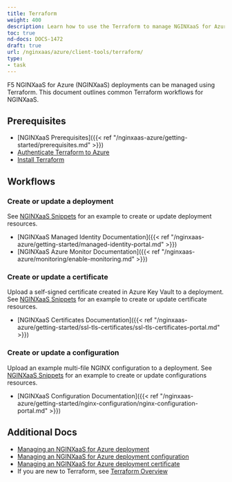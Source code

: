 ```yaml
---
title: Terraform
weight: 400
description: Learn how to use the Terraform to manage NGINXaaS for Azure.
toc: true
nd-docs: DOCS-1472
draft: true
url: /nginxaas/azure/client-tools/terraform/
type:
- task
---
```


F5 NGINXaaS for Azure (NGINXaaS) deployments can be managed using Terraform. This document outlines common Terraform workflows for NGINXaaS.

## Prerequisites

- [NGINXaaS Prerequisites]({{< ref "/nginxaas-azure/getting-started/prerequisites.md" >}})
- [Authenticate Terraform to Azure](https://learn.microsoft.com/en-us/azure/developer/terraform/authenticate-to-azure)
- [Install Terraform](https://developer.hashicorp.com/terraform/downloads)

## Workflows

### Create or update a deployment

See [NGINXaaS Snippets](https://github.com/nginxinc/nginxaas-for-azure-snippets/tree/main/terraform/deployments/create-or-update) for an example to create or update deployment resources.

- [NGINXaaS Managed Identity Documentation]({{< ref "/nginxaas-azure/getting-started/managed-identity-portal.md" >}})
- [NGINXaaS Azure Monitor Documentation]({{< ref "/nginxaas-azure/monitoring/enable-monitoring.md" >}})

### Create or update a certificate

Upload a self-signed certificate created in Azure Key Vault to a deployment. See [NGINXaaS Snippets](https://github.com/nginxinc/nginxaas-for-azure-snippets/tree/main/terraform/certificates) for an example to create or update certificate resources.

- [NGINXaaS Certificates Documentation]({{< ref "/nginxaas-azure/getting-started/ssl-tls-certificates/ssl-tls-certificates-portal.md" >}})

### Create or update a configuration

Upload an example multi-file NGINX configuration to a deployment. See [NGINXaaS Snippets](https://github.com/nginxinc/nginxaas-for-azure-snippets/tree/main/terraform/configurations) for an example to create or update configurations resources.

- [NGINXaaS Configuration Documentation]({{< ref "/nginxaas-azure/getting-started/nginx-configuration/nginx-configuration-portal.md" >}})

## Additional Docs

- [Managing an NGINXaaS for Azure deployment](https://registry.terraform.io/providers/hashicorp/azurerm/latest/docs/resources/nginx_deployment)
- [Managing an NGINXaaS for Azure deployment configuration](https://registry.terraform.io/providers/hashicorp/azurerm/latest/docs/resources/nginx_configuration)
- [Managing an NGINXaaS for Azure deployment certificate](https://registry.terraform.io/providers/hashicorp/azurerm/latest/docs/resources/nginx_certificate)
- If you are new to Terraform, see [Terraform Overview](https://www.terraform.io/)
